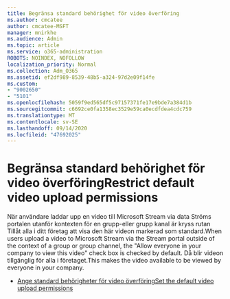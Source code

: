 ```yaml
---
title: Begränsa standard behörighet för video överföring
ms.author: cmcatee
author: cmcatee-MSFT
manager: mnirkhe
ms.audience: Admin
ms.topic: article
ms.service: o365-administration
ROBOTS: NOINDEX, NOFOLLOW
localization_priority: Normal
ms.collection: Adm_O365
ms.assetid: ef2df989-8539-48b5-a324-97d2e09f14fe
ms.custom:
- "9002650"
- "5101"
ms.openlocfilehash: 5059f9ed565df5c97157371fe17e9bde7a384d1b
ms.sourcegitcommit: c6692ce0fa1358ec3529e59ca0ecdfdea4cdc759
ms.translationtype: MT
ms.contentlocale: sv-SE
ms.lasthandoff: 09/14/2020
ms.locfileid: "47692025"
---
```

# <a name="restrict-default-video-upload-permissions"></a><span data-ttu-id="d59d1-102">Begränsa standard behörighet för video överföring</span><span class="sxs-lookup"><span data-stu-id="d59d1-102">Restrict default video upload permissions</span></span>

<span data-ttu-id="d59d1-103">När användare laddar upp en video till Microsoft Stream via data Ströms portalen utanför kontexten för en grupp-eller grupp kanal är kryss rutan Tillåt alla i ditt företag att visa den här videon markerad som standard.</span><span class="sxs-lookup"><span data-stu-id="d59d1-103">When users upload a video to Microsoft Stream via the Stream portal outside of the context of a group or group channel, the "Allow everyone in your company to view this video" check box is checked by default.</span></span> <span data-ttu-id="d59d1-104">Då blir videon tillgänglig för alla i företaget.</span><span class="sxs-lookup"><span data-stu-id="d59d1-104">This makes the video available to be viewed by everyone in your company.</span></span>

- [<span data-ttu-id="d59d1-105">Ange standard behörigheter för video överföring</span><span class="sxs-lookup"><span data-stu-id="d59d1-105">Set the default video upload permissions</span></span>](https://docs.microsoft.com/stream/default-video-permissions)

